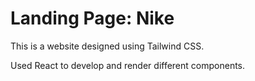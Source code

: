 # Landing Page: Nike

This is a website designed using Tailwind CSS.

Used React to develop and render different components.
